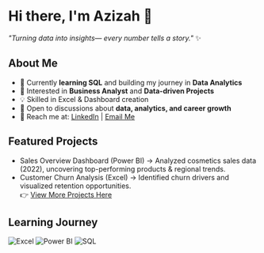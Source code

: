 # Hi there, I'm Azizah 👋  
*"Turning data into insights— every number tells a story."* ✨  

## About Me
- 🌱 Currently **learning SQL** and building my journey in **Data Analytics**  
- 🎯 Interested in **Business Analyst** and **Data-driven Projects**  
- 💡 Skilled in Excel & Dashboard creation  
- 💬 Open to discussions about **data, analytics, and career growth**  
- 🔗 Reach me at: [LinkedIn](https://www.linkedin.com/in/azizah-awal-fitrah1/) | [Email Me](mailto:azizahawalfitrah@gmail.com)  

## Featured Projects
- Sales Overview Dashboard (Power BI) → Analyzed cosmetics sales data (2022), uncovering top-performing products & regional trends.  
- Customer Churn Analysis (Excel) → Identified churn drivers and visualized retention opportunities.  
👉 [View More Projects Here](https://github.com/Azizah-space/Azizah_Portofolio)  

## Learning Journey
![Excel](https://img.shields.io/badge/Excel-217346?style=for-the-badge&logo=microsoft-excel&logoColor=white)
![Power BI](https://img.shields.io/badge/Power%20BI-F2C811?style=for-the-badge&logo=powerbi&logoColor=black)
![SQL](https://img.shields.io/badge/Basic-SQL-336791?style=for-the-badge&logo=postgresql&logoColor=white)  




<!--
**Azizah-space/Azizah-space** is a ✨ _special_ ✨ repository because its `README.md` (this file) appears on your GitHub profile.

Here are some ideas to get you started:

- 🔭 I’m currently working on ...
- 🌱 I’m currently learning ...
- 👯 I’m looking to collaborate on ...
- 🤔 I’m looking for help with ...
- 💬 Ask me about ...
- 📫 How to reach me: ...
- 😄 Pronouns: ...
- ⚡ Fun fact: ...
-->
